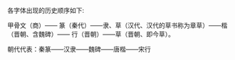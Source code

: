 各字体出现的历史顺序如下:

甲骨文（商）—— 篆（秦代）——隶、草（汉代、汉代的草书称为章草）——楷（晋朝、含魏碑）—— 行（晋朝）——草（晋朝、即今草）。

朝代代表：秦篆——汉隶——魏碑——唐楷——宋行 


